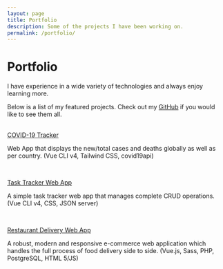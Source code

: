 ```yaml
---
layout: page
title: Portfolio
description: Some of the projects I have been working on.
permalink: /portfolio/
---
```


# Portfolio

I have experience in a wide variety of technologies and always enjoy learning more. 

Below is a list of my featured projects. Check out my [GitHub](https://www.github.com/sebasmoles/) if you would like to see them all. <br><br>

[COVID-19 Tracker](https://github.com/sebasmoles/covid-tracker) 

Web App that displays the new/total cases and deaths globally as well as per country. (Vue CLI v4, Tailwind CSS, covid19api) 

<br>

[Task Tracker Web App](https://github.com/sebasmoles/task-tracker) 

A simple task tracker web app that manages complete CRUD operations. (Vue CLI v4, CSS, JSON server) 

<br>

[Restaurant Delivery Web App](https://github.com/sebasmoles/food-delivery-app) 

A robust, modern and responsive e-commerce web application which handles the full process of food delivery side to side. (Vue.js, Sass, PHP, PostgreSQL, HTML 5/JS) 